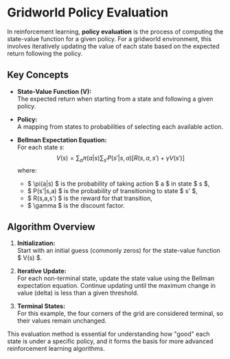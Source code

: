 # Gridworld Policy Evaluation

In reinforcement learning, **policy evaluation** is the process of computing the state-value function for a given policy. For a gridworld environment, this involves iteratively updating the value of each state based on the expected return following the policy.

## Key Concepts

- **State-Value Function (V):**  
  The expected return when starting from a state and following a given policy.

- **Policy:**  
  A mapping from states to probabilities of selecting each available action.

- **Bellman Expectation Equation:**  
  For each state $s$:
  $$
  V(s) = \sum_{a} \pi(a|s) \sum_{s'} P(s'|s,a) [R(s,a,s') + \gamma V(s')]
  $$
  where:
  - $ \pi(a|s) $ is the probability of taking action $ a $ in state $ s $,
  - $ P(s'|s,a) $ is the probability of transitioning to state $ s' $,
  - $ R(s,a,s') $ is the reward for that transition,
  - $ \gamma $ is the discount factor.

## Algorithm Overview

1. **Initialization:**  
   Start with an initial guess (commonly zeros) for the state-value function $ V(s) $.

2. **Iterative Update:**  
   For each non-terminal state, update the state value using the Bellman expectation equation. Continue updating until the maximum change in value (delta) is less than a given threshold.

3. **Terminal States:**  
   For this example, the four corners of the grid are considered terminal, so their values remain unchanged.

This evaluation method is essential for understanding how "good" each state is under a specific policy, and it forms the basis for more advanced reinforcement learning algorithms.

